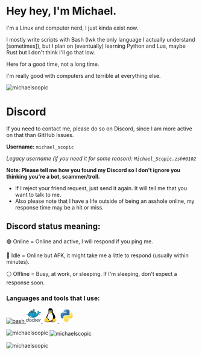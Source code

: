 # Hey hey, I'm Michael. 

I'm a Linux and computer nerd, I just kinda exist now.

I mostly write scripts with Bash (lwk the only language I actually understand \[sometimes]), but I plan on (eventually) learning Python and Lua, maybe Rust but I don't think I'll go that low.

Here for a good time, not a long time.

I'm really good with computers and terrible at everything else.

<p align="left"> <img src="https://komarev.com/ghpvc/?username=michaelscopic&label=Profile%20views&color=81a1c1&style=plastic" alt="michaelscopic" /> </p>

# Discord

If you need to contact me, please do so on Discord, since I am more active on that than GitHub Issues.

 **Username:** `michael_scopic`
 
_Legacy username (if you need it for some reason): `Michael_Scopic.zsh#0102`_

**Note: Please tell me how you found my Discord so I don't ignore you thinking you're a bot, scammer/troll.**
  - If I reject your friend request, just send it again. It will tell me that you want to talk to me.
  - Also please note that I have a life outside of being an asshole online, my response time may be a hit or miss.
    
## Discord status meaning:
  
🟢 Online = Online and active, I will respond if you ping me.
  
🌙 Idle = Online but AFK, it might take me a little to respond (usually within minutes).
  
⚪ Offline = Busy, at work, or sleeping. If I'm sleeping, don't expect a response soon.

<h3 align="left">Languages and tools that I use:</h3>
<p align="left"> <a href="https://www.gnu.org/software/bash/" target="_blank" rel="noreferrer"> <img src="https://www.vectorlogo.zone/logos/gnu_bash/gnu_bash-icon.svg" alt="bash" width="40" height="40"/> </a> <a href="https://www.docker.com/" target="_blank" rel="noreferrer"> <img src="https://raw.githubusercontent.com/devicons/devicon/master/icons/docker/docker-original-wordmark.svg" alt="docker" width="40" height="40"/> </a> <a href="https://www.linux.org/" target="_blank" rel="noreferrer"> <img src="https://raw.githubusercontent.com/devicons/devicon/master/icons/linux/linux-original.svg" alt="linux" width="40" height="40"/> </a> <a href="https://www.python.org" target="_blank" rel="noreferrer"> <img src="https://raw.githubusercontent.com/devicons/devicon/master/icons/python/python-original.svg" alt="python" width="40" height="40"/> </a> </p>

<p><img align="left" src="https://github-readme-stats.vercel.app/api/top-langs?username=michaelscopic&show_icons=true&theme=nord&locale=en&layout=compact" alt="michaelscopic" /></p>

<p>&nbsp;<img align="center" src="https://github-readme-stats.vercel.app/api?username=michaelscopic&show_icons=true&theme=nord&locale=en" alt="michaelscopic" /></p>

<p><img align="center" src="https://github-readme-streak-stats.herokuapp.com/?user=michaelscopic&theme=dark" alt="michaelscopic" /></p>

